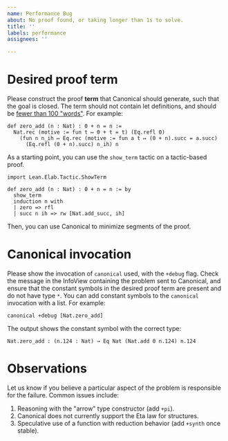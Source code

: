 ```yaml
---
name: Performance Bug
about: No proof found, or taking longer than 1s to solve.
title: ''
labels: performance
assignees: ''

---
```


# Desired proof term

Please construct the proof **term** that Canonical should generate, such that the goal is closed. The term should not contain let definitions, and should be [fewer than 100 "words"](https://wordcounter.net). For example:

```
def zero_add (n : Nat) : 0 + n = n :=
  Nat.rec (motive := fun t ↦ 0 + t = t) (Eq.refl 0) 
    (fun n n_ih ↦ Eq.rec (motive := fun a t ↦ (0 + n).succ = a.succ)
      (Eq.refl (0 + n).succ) n_ih) n
```

As a starting point, you can use the `show_term` tactic on a tactic-based proof.
```
import Lean.Elab.Tactic.ShowTerm

def zero_add (n : Nat) : 0 + n = n := by
  show_term
  induction n with
  | zero => rfl
  | succ n ih => rw [Nat.add_succ, ih]
```
Then, you can use Canonical to minimize segments of the proof. 

# Canonical invocation

Please show the invocation of `canonical` used, with the `+debug` flag. Check the message in the InfoView containing the problem sent to Canonical, and ensure that the constant symbols in the desired proof term are present and do not have type `*`. You can add constant symbols to the `canonical` invocation with a list. For example:

```
canonical +debug [Nat.zero_add]
```

The output shows the constant symbol with the correct type:
```
Nat.zero_add : (n.124 : Nat) → Eq Nat (Nat.add 0 n.124) n.124
```

# Observations

Let us know if you believe a particular aspect of the problem is responsible for the failure. Common issues include:
1. Reasoning with the "arrow" type constructor (add `+pi`).
2. Canonical does not currently support the Eta law for structures.
3. Speculative use of a function with reduction behavior (add `+synth` once stable).
